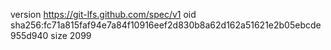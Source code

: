 version https://git-lfs.github.com/spec/v1
oid sha256:fc71a815faf94e7a84f10916eef2d830b8a62d162a51621e2b05ebcde955d940
size 2099
